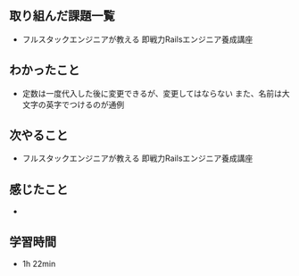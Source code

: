 ## 取り組んだ課題一覧
- フルスタックエンジニアが教える 即戦力Railsエンジニア養成講座
## わかったこと
- 定数は一度代入した後に変更できるが、変更してはならない
  また、名前は大文字の英字でつけるのが通例
## 次やること
- フルスタックエンジニアが教える 即戦力Railsエンジニア養成講座
## 感じたこと
-
## 学習時間
- 1h 22min
